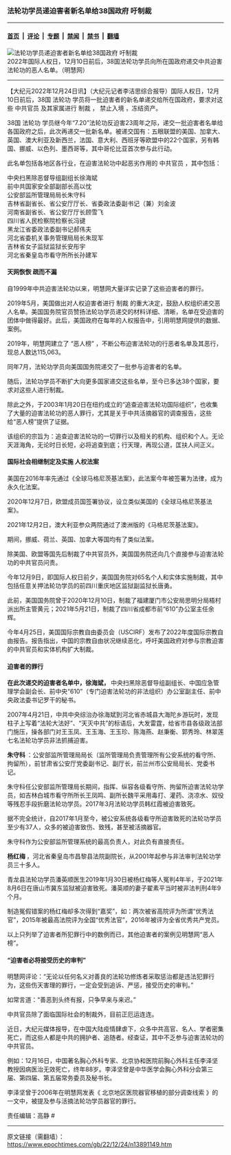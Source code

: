 ### 法轮功学员递迫害者新名单给38国政府 吁制裁

---

#### [首页](../../../..?n13891149) &nbsp;|&nbsp; [评论](../../../../../epoch-comment?n13891149) &nbsp;|&nbsp; [专题](../../../../../epoch-special?n13891149) &nbsp;|&nbsp; [禁闻](../../../../../epoch-news?n13891149) &nbsp;|&nbsp; [禁书](../../../../../books?n13891149) &nbsp;|&nbsp; [翻墙](https://github.com/gfw-breaker/nogfw/blob/master/README.md?n13891149)


<div><img alt="法轮功学员递迫害者新名单给38国政府 吁制裁" class="attachment-djy_600_400 size-djy_600_400 wp-post-image" src="https://i.epochtimes.com/assets/uploads/2022/12/id13891237-mhwickedpeoplelist-800x450-600x400.jpg"/>
<div class="caption">
 2022年国际人权日，12月10日前后，38国法轮功学员向所在国政府递交中共迫害法轮功的恶人名单。（明慧网）
</div></div><hr/><div class="post_content" id="artbody" itemprop="articleBody">
 <!-- article content begin -->
 <p>
  【大纪元2022年12月24日讯】（大纪元记者李洁思综合报导）国际人权日，12月10日前后，38国
  <ok href="https://www.epochtimes.com/gb/tag/%E6%B3%95%E8%BD%AE%E5%8A%9F.html">
   法轮功
  </ok>
  学员将一批迫害者的新名单递交给所在国政府，要求对这些
  <ok href="https://www.epochtimes.com/gb/tag/%E4%B8%AD%E5%85%B1%E5%AE%98%E5%91%98.html">
   中共官员
  </ok>
  及其家属进行
  <ok href="https://www.epochtimes.com/gb/tag/%E5%88%B6%E8%A3%81.html">
   制裁
  </ok>
  ，
  <ok href="https://www.epochtimes.com/gb/tag/%E7%A6%81%E6%AD%A2%E5%85%A5%E5%A2%83.html">
   禁止入境
  </ok>
  ，冻结资产。
 </p>
 <p>
  38国
  <ok href="https://www.epochtimes.com/gb/tag/%E6%B3%95%E8%BD%AE%E5%8A%9F.html">
   法轮功
  </ok>
  学员继今年“7.20”法轮功反迫害23周年之际，递交一批迫害者名单给各国政府之后，此次再递交一批新名单。被递交国有：五眼联盟的美国、加拿大、英国、澳大利亚及新西兰，法国、意大利、西班牙等欧盟中的22个国家，另有韩国、挪威、以色列、墨西哥等，其中哥伦比亚首次参与此行动。
 </p>
 <p>
  此名单包括各地区各行业，在迫害法轮功中起恶劣作用的
  <ok href="https://www.epochtimes.com/gb/tag/%E4%B8%AD%E5%85%B1%E5%AE%98%E5%91%98.html">
   中共官员
  </ok>
  ，其中包括：
 </p>
 <p>
  中央扫黑除恶督导组副组长徐海斌
  <br/>
  前中共国家安全部副部长高以忱
  <br/>
  公安部监所管理局局长朱守科
  <br/>
  吉林省副省长、省公安厅厅长、省委政法委副书记（兼）刘金波
  <br/>
  河南省副省长、省公安厅厅长顾雪飞
  <br/>
  四川省人民检察院检察长冯键
  <br/>
  黑龙江省委政法委副书记郝伟夫
  <br/>
  河北省委机关事务管理局局长朱现军
  <br/>
  吉林省女子监狱监狱长安彤宇
  <br/>
  河北省秦皇岛市看守所所长孙建军
 </p>
 <h4>
  天网恢恢 疏而不漏
 </h4>
 <p>
  自1999年中共迫害法轮功以来，明慧网大量详实记录了这些迫害者的罪行。
 </p>
 <p>
  2019年5月，美国做出对人权迫害者进行
  <ok href="https://www.epochtimes.com/gb/tag/%E5%88%B6%E8%A3%81.html">
   制裁
  </ok>
  的重大决定，鼓励人权组织递交恶人名单。美国国务院官员赞扬法轮功学员递交的材料详细、清晰，名单在受迫害的团体中做得最好。此后，美国政府在每年的人权报告中，引用明慧网提供的数据、案例。
 </p>
 <p>
  2019年，明慧网建立了
  <ok href="https://library.minghui.org/criminal/html/lastname/">
   “恶人榜”
  </ok>
  ，不断公布迫害法轮功的行恶者名单及其恶行，现总人数达115,063。
 </p>
 <p>
  同年7月，法轮功学员向美国国务院递交了一批参与迫害者的名单。
 </p>
 <p>
  随后，法轮功学员不断扩大向更多国家递交这些名单，至今已多达38个国家，要求对这些人进行制裁。
 </p>
 <p class="page-header">
  除此之外，于2003年1月20日在纽约成立的“追查迫害法轮功国际组织”，也收集了大量的迫害法轮功的恶人罪行，尤其是关于中共活摘器官的调查报告，这些给“恶人榜”提供了证据。
 </p>
 <p class="page-header">
  该组织的宗旨为：追查迫害法轮功的一切罪行以及相关的机构、组织和个人。无论天涯海角，无论时日长短，必将追查到底；行天理，再现公道，匡扶人间正义。
 </p>
 <h4>
  国际社会相继制定及实施
  <ok href="https://www.epochtimes.com/gb/tag/%E4%BA%BA%E6%9D%83%E6%B3%95%E6%A1%88.html">
   人权法案
  </ok>
 </h4>
 <p>
  美国在2016年率先通过《全球马格尼茨基法案》，此法案今年被签署为法律，成为永久化法案。
 </p>
 <p>
  2020年12月7日，欧盟成员国签署协议，设立类似美国的《全球马格尼茨基法案》。
 </p>
 <p>
  2021年12月2日，澳大利亚参众两院通过了澳洲版的《马格尼茨基法案》。
 </p>
 <p>
  期间，挪威、荷兰、英国、加拿大等国均有了类似法案。
 </p>
 <p>
  除美国、欧盟等国先后制裁了中共官员外，美国国务院还向几个直接参与迫害法轮功的中共官员问责。
 </p>
 <p>
  今年12月9日，即国际人权日前夕，美国国务院对65名个人和实体实施制裁，其中包括任意关押法轮功学员的前四川重庆地区监狱副监狱长唐勇。
 </p>
 <p>
  此前，美国国务院曾于2020年12月10日，制裁了福建厦门市公安局思明分局梧村派出所主管黄元；2021年5月21日，制裁了四川省成都市前“610”办公室主任余辉。
 </p>
 <p>
  今年4月25日，美国国际宗教自由委员会（USCIRF）发布了2022年度国际宗教自由报告。报告指出，中国的宗教自由状况继续恶化，呼吁美国政府对参与宗教迫害的中共官员和实体机构扩大制裁。
 </p>
 <h4>
  迫害者的罪行
 </h4>
 <p>
  <strong>
   在此次递交的迫害者名单中，徐海斌，
  </strong>
  中央扫黑除恶督导组副组长、中国应急管理学会副会长、前中央“610”（专门迫害法轮功的非法组织）办公室副主任、前中央政法委书记罗干的秘书。
 </p>
 <p>
  2007年4月21日，中共中央综治办徐海斌到河北省赤城县大海陀乡游玩时，发现柱子上写着“法轮大法好”、“天灭中共”的标语后，大发雷霆，给省市县各级政法部门施压，操各部门对王玉凤、王玉海、王玉珍、陈海燕、赵秉衡、郭秀玲、林翠莲七名法轮功学员非法抓捕迫害。
 </p>
 <p>
  <strong>
   朱守科
  </strong>
  ：公安部监所管理局局长（监所管理局负责管理所有公安系统的看守所、拘留所），前甘肃省公安厅党委副书记、副厅长，前兰州市公安局局长、党委书记。
 </p>
 <p>
  朱守科任公安部监所管理局长期间，指挥、纵容各级看守所、拘留所迫害法轮功学员，如吉林白城市看守所所长王凤鸣、副所长魏平采用毒打、灌药、浇凉水、奴役等残忍手段折磨法轮功学员。2017年3月法轮功学员韩红霞被迫害致死。
 </p>
 <p>
  据不完全统计，自2017年1月至今，被公安系统各级看守所迫害致死的法轮功学员至少有37人，众多的被迫害致伤、致残，甚至被活摘器官。
 </p>
 <p>
  朱守科作为公安部监所管理系统的最高负责人，对此负有直接责任。
 </p>
 <p>
  <strong>
   杨红梅
  </strong>
  ，河北省秦皇岛市昌黎县法院副院长，从2001年起参与非法审判法轮功学员三十多人。
 </p>
 <p>
  青龙县法轮功学员潘英顺医生2019年1月30日被杨红梅等人冤判4年半，于2021年8月6日在唐山市冀东监狱被迫害致死。潘英顺的妻子翟素平当时被非法判刑4年9个月。
 </p>
 <p>
  制造冤假错案的杨红梅却多次得到“嘉奖”，如：两次被省高院评为所谓“优秀法官”，2015年被最高法院评为全国“优秀法官”，2016年被评为全省优秀共产党员。
 </p>
 <p>
  以上只列举了迫害者所犯罪行中的数例而已，其他迫害者的案例见明慧网“恶人榜”。
 </p>
 <h4>
  “迫害者必将接受历史的审判”
 </h4>
 <p>
  明慧网评论：“无论以任何名义对善良的法轮功修炼者采取惩治都是违法犯罪行为，这些伤天害理的罪行，一定会受到追诉、严惩，接受历史的审判。”
 </p>
 <p>
  如常言道：“善恶到头终有报，只争早来与来迟。”
 </p>
 <p>
  中共官员除了面临国际社会的制裁外，目前正厄运连连。
 </p>
 <p>
  近日，大纪元媒体报导，在中国大陆疫情肆虐下，众多中共高官、名人、学者密集死亡，而这些人都是中共的拥护者、追随者。经查证，其中不乏参与迫害法轮功的中共官员。
 </p>
 <p>
  例如：12月16日，中国著名胸心外科专家、北京协和医院前胸心外科主任李泽坚教授因病医治无效死亡，终年88岁。李泽坚曾是中华医学会胸心外科分会第三届、第四届、第五届常务委员及秘书长。
 </p>
 <p>
  李泽坚曾于2006年在明慧网发表《
  <ok href="https://big5.minghui.org/mh/articles/2006/7/28/%E5%8C%97%E4%BA%AC%E5%9C%B0%E5%8D%80%E9%86%AB%E9%99%A2%E5%99%A8%E5%AE%98%E7%A7%BB%E6%A4%8D%E7%9A%84%E9%83%A8%E4%BB%BD%E8%AA%BF%E6%9F%A5%E7%B7%9A%E7%B4%A2-133826.html">
   北京地区医院器官移植的部分调查线索
  </ok>
  》的一文中，被提及参与活摘法轮功学员器官的罪行。
 </p>
 <p>
  责任编辑：高静 #
 </p>
 <!-- article content end -->
 <div id="below_article_ad">
 </div>
</div>


---

原文链接（需翻墙）：https://www.epochtimes.com/gb/22/12/24/n13891149.htm
